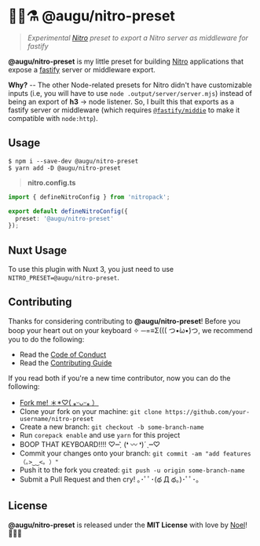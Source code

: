# 🐻‍❄️⚗️ @augu/nitro-preset

> _Experimental [Nitro](https://nitro.unjs.io) preset to export a Nitro server as middleware for fastify_

**@augu/nitro-preset** is my little preset for building [Nitro](https://nitro.unjs.io) applications that expose a [fastify](https://fastify.io) server or middleware export.

**Why?** -- The other Node-related presets for Nitro didn't have customizable inputs (i.e, you will have to use `node .output/server/server.mjs`) instead of being an export of **h3** -> node listener. So, I built this that exports as a fastify server or middleware (which requires [`@fastify/middie`](https://github.com/fastify/middie) to make it compatible with `node:http`).

## Usage

```shell
$ npm i --save-dev @augu/nitro-preset
$ yarn add -D @augu/nitro-preset
```

> **nitro.config.ts**

```ts
import { defineNitroConfig } from 'nitropack';

export default defineNitroConfig({
  preset: '@augu/nitro-preset'
});
```

## Nuxt Usage

To use this plugin with Nuxt 3, you just need to use `NITRO_PRESET=@augu/nitro-preset`.

## Contributing

Thanks for considering contributing to **@augu/nitro-preset**! Before you boop your heart out on your keyboard ✧ ─=≡Σ((( つ•̀ω•́)つ, we recommend you to do the following:

- Read the [Code of Conduct](./.github/CODE_OF_CONDUCT.md)
- Read the [Contributing Guide](./.github/CONTRIBUTING.md)

If you read both if you're a new time contributor, now you can do the following:

- [Fork me! ＊\*♡( ⁎ᵕᴗᵕ⁎ ）](https://github.com/auguwu/nitro-preset/fork)
- Clone your fork on your machine: `git clone https://github.com/your-username/nitro-preset`
- Create a new branch: `git checkout -b some-branch-name`
- Run `corepack enable` and use `yarn` for this project
- BOOP THAT KEYBOARD!!!! ♡┉ˏ͛ (❛ 〰 ❛)ˊˎ┉♡
- Commit your changes onto your branch: `git commit -am "add features （｡>‿‿<｡ ）"`
- Push it to the fork you created: `git push -u origin some-branch-name`
- Submit a Pull Request and then cry! ｡･ﾟﾟ･(థ Д థ。)･ﾟﾟ･｡

## License

**@augu/nitro-preset** is released under the **MIT License** with love by [Noel](https://floofy.dev)! :polar_bear::purple_heart:
